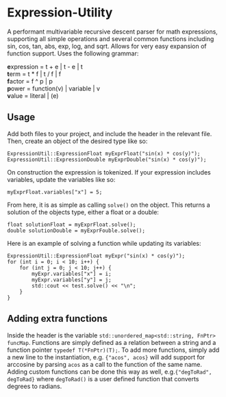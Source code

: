 # Expression-Utility

A performant multivariable recursive descent parser for math expressions, supporting all simple operations and several common functions including sin, cos, tan, abs, exp, log, and sqrt. Allows for very easy expansion of function support. Uses the following grammar:

**e**xpression = t + e | t - e | t  
**t**erm = t \* f | t / f | f  
**f**actor = f ^ p | p  
**p**ower = function(v) | variable | v  
**v**alue = literal | (e)  

## Usage
Add both files to your project, and include the header in the relevant file. Then, create an object of the desired type like so:
```
ExpressionUtil::ExpressionFloat myExprFloat("sin(x) * cos(y)"); 
ExpressionUtil::ExpressionDouble myExprDouble("sin(x) * cos(y)");
```
On construction the expression is tokenized. If your expression includes variables, update the variables like so:
```
myExprFloat.variables["x"] = 5;
```
From here, it is as simple as calling `solve()` on the object. This returns a solution of the objects type, either a float or a double:
```
float solutionFloat = myExprFloat.solve();
double solutionDouble = myExprFouble.solve();
```

Here is an example of solving a function while updating its variables:
```
ExpressionUtil::ExpressionFloat myExpr("sin(x) * cos(y)");
for (int i = 0; i < 10; i++) {
	for (int j = 0; j < 10; j++) {
		myExpr.variables["x"] = i;
		myExpr.variables["y"] = j;
		std::cout << test.solve() << "\n";
	}
}
```
## Adding extra functions
Inside the header is the variable `std::unordered_map<std::string, FnPtr> funcMap`. Functions are simply defined as a relation between a string and a function pointer `typedef T(*FnPtr)(T);`. To add more functions, simply add a new line to the instantiation, e.g. `{"acos", acos}` will add support for arccosine by parsing `acos` as a call to the function of the same name. Adding custom functions can be done this way as well, e.g.`{"degToRad", degToRad}` where `degToRad()` is a user defined function that converts degrees to radians.
